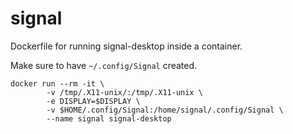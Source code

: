 # signal
Dockerfile for running signal-desktop inside a container.

Make sure to have `~/.config/Signal` created.

```
docker run --rm -it \
        -v /tmp/.X11-unix/:/tmp/.X11-unix \
        -e DISPLAY=$DISPLAY \
        -v $HOME/.config/Signal:/home/signal/.config/Signal \ 
        --name signal signal-desktop
```
